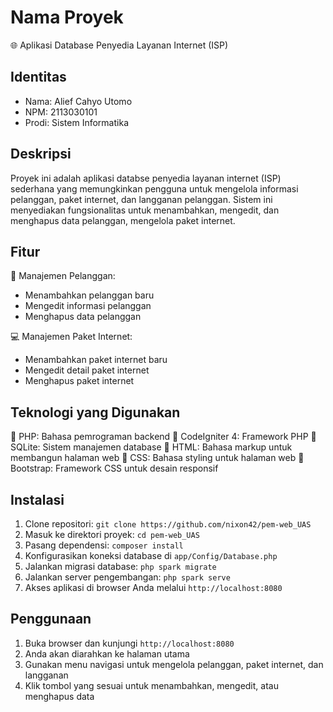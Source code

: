 # Nama Proyek

🌐 Aplikasi Database Penyedia Layanan Internet (ISP)

## Identitas

- Nama: Alief Cahyo Utomo
- NPM: 2113030101
- Prodi: Sistem Informatika

## Deskripsi

Proyek ini adalah aplikasi databse penyedia layanan internet (ISP) sederhana yang memungkinkan pengguna untuk mengelola informasi pelanggan, paket internet, dan langganan pelanggan. Sistem ini menyediakan fungsionalitas untuk menambahkan, mengedit, dan menghapus data pelanggan, mengelola paket internet.

## Fitur

👤 Manajemen Pelanggan:
- Menambahkan pelanggan baru
- Mengedit informasi pelanggan
- Menghapus data pelanggan

💻 Manajemen Paket Internet:
- Menambahkan paket internet baru
- Mengedit detail paket internet
- Menghapus paket internet

## Teknologi yang Digunakan

🔧 PHP: Bahasa pemrograman backend
🔧 CodeIgniter 4: Framework PHP
🔧 SQLite: Sistem manajemen database
🔧 HTML: Bahasa markup untuk membangun halaman web
🔧 CSS: Bahasa styling untuk halaman web
🔧 Bootstrap: Framework CSS untuk desain responsif

## Instalasi

1. Clone repositori: `git clone https://github.com/nixon42/pem-web_UAS`
2. Masuk ke direktori proyek: `cd pem-web_UAS`
3. Pasang dependensi: `composer install`
4. Konfigurasikan koneksi database di `app/Config/Database.php`
5. Jalankan migrasi database: `php spark migrate`
6. Jalankan server pengembangan: `php spark serve`
7. Akses aplikasi di browser Anda melalui `http://localhost:8080`

## Penggunaan

1. Buka browser dan kunjungi `http://localhost:8080`
2. Anda akan diarahkan ke halaman utama
3. Gunakan menu navigasi untuk mengelola pelanggan, paket internet, dan langganan
4. Klik tombol yang sesuai untuk menambahkan, mengedit, atau menghapus data
